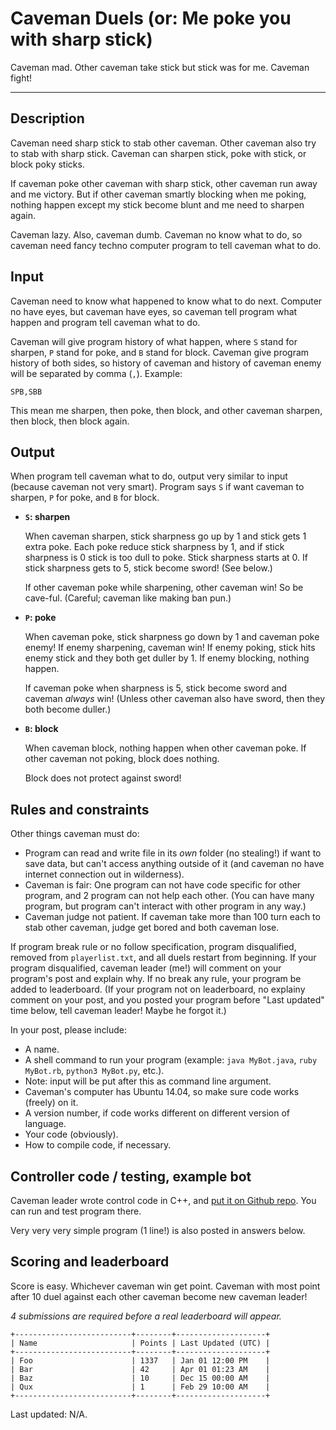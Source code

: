 # Caveman Duels (or: Me poke you with sharp stick)

Caveman mad. Other caveman take stick but stick was for me. Caveman fight!

---

## Description

Caveman need sharp stick to stab other caveman. Other caveman also try to stab with sharp stick. Caveman can sharpen stick, poke with stick, or block poky sticks.

If caveman poke other caveman with sharp stick, other caveman run away and me victory. But if other caveman smartly blocking when me poking, nothing happen except my stick become blunt and me need to sharpen again.

Caveman lazy. Also, caveman dumb. Caveman no know what to do, so caveman need fancy techno computer program to tell caveman what to do.

## Input

Caveman need to know what happened to know what to do next. Computer no have eyes, but caveman have eyes, so caveman tell program what happen and program tell caveman what to do.

Caveman will give program history of what happen, where `S` stand for sharpen, `P` stand for poke, and `B` stand for block. Caveman give program history of both sides, so history of caveman and history of caveman enemy will be separated by comma (`,`). Example:

    SPB,SBB
    
This mean me sharpen, then poke, then block, and other caveman sharpen, then block, then block again.

## Output

When program tell caveman what to do, output very similar to input (because caveman not very smart). Program says `S` if want caveman to sharpen, `P` for poke, and `B` for block.

- **`S`: sharpen**

    When caveman sharpen, stick sharpness go up by 1 and stick gets 1 extra poke. Each poke reduce stick sharpness by 1, and if stick sharpness is 0 stick is too dull to poke. Stick sharpness starts at 0. If stick sharpness gets to 5, stick become sword! (See below.)
    
    If other caveman poke while sharpening, other caveman win! So be cave-ful. (Careful; caveman like making ban pun.)
    
- **`P`: poke**

    When caveman poke, stick sharpness go down by 1 and caveman poke enemy! If enemy sharpening, caveman win! If enemy poking, stick hits enemy stick and they both get duller by 1. If enemy blocking, nothing happen.
    
    If caveman poke when sharpness is 5, stick become sword and caveman *always* win! (Unless other caveman also have sword, then they both become duller.)
    
- **`B`: block**

    When caveman block, nothing happen when other caveman poke. If other caveman not poking, block does nothing.
    
    Block does not protect against sword!
    
## Rules and constraints

Other things caveman must do:

- Program can read and write file in its *own* folder (no stealing!) if want to save data, but can't access anything outside of it (and caveman no have internet connection out in wilderness).
- Caveman is fair: One program can not have code specific for other program, and 2 program can not help each other. (You can have many program, but program can't interact with other program in any way.)
- Caveman judge not patient. If caveman take more than 100 turn each to stab other caveman, judge get bored and both caveman lose.

If program break rule or no follow specification, program disqualified, removed from `playerlist.txt`, and all duels restart from beginning. If your program disqualified, caveman leader (me!) will comment on your program's post and explain why. If no break any rule, your program be added to leaderboard. (If your program not on leaderboard, no explainy comment on your post, and you posted your program before "Last updated" time below, tell caveman leader! Maybe he forgot it.)

In your post, please include:

- A name.
- A shell command to run your program (example: `java MyBot.java`, `ruby MyBot.rb`, `python3 MyBot.py`, etc.).
 - Note: input will be put after this as command line argument.
 - Caveman's computer has Ubuntu 14.04, so make sure code works (freely) on it.
- A version number, if code works different on different version of language.
- Your code (obviously).
- How to compile code, if necessary.

## Controller code / testing, example bot

Caveman leader wrote control code in C++, and [put it on Github repo](https://github.com/KeyboardFire/caveman-duels). You can run and test program there.

Very very very simple program (1 line!) is also posted in answers below.

## Scoring and leaderboard

Score is easy. Whichever caveman win get point. Caveman with most point after 10 duel against each other caveman become new caveman leader! 

*4 submissions are required before a real leaderboard will appear.*

    +--------------------------+--------+--------------------+
    | Name                     | Points | Last Updated (UTC) |
    +--------------------------+--------+--------------------+
    | Foo                      | 1337   | Jan 01 12:00 PM    |
    | Bar                      | 42     | Apr 01 01:23 AM    |
    | Baz                      | 10     | Dec 15 00:00 AM    |
    | Qux                      | 1      | Feb 29 10:00 AM    |
    +--------------------------+--------+--------------------+
    
Last updated: N/A.
